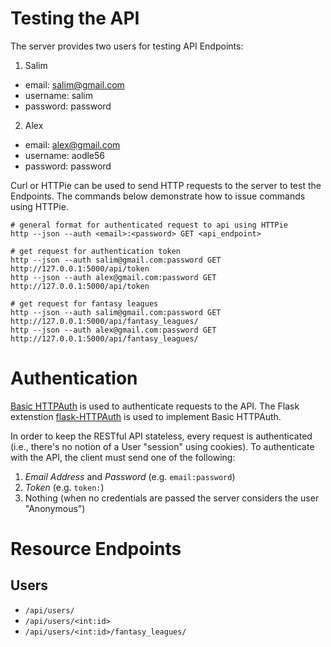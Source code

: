 # Testing the API
The server provides two users for testing API Endpoints:

1. Salim
  * email: salim@gmail.com
  * username: salim
  * password: password
2. Alex
  * email: alex@gmail.com
  * username: aodle56
  * password: password

Curl or HTTPie can be used to send HTTP requests to the server to test the
Endpoints.  The commands below demonstrate how to issue commands using HTTPie.
```
# general format for authenticated request to api using HTTPie
http --json --auth <email>:<password> GET <api_endpoint>

# get request for authentication token
http --json --auth salim@gmail.com:password GET http://127.0.0.1:5000/api/token
http --json --auth alex@gmail.com:password GET http://127.0.0.1:5000/api/token

# get request for fantasy leagues
http --json --auth salim@gmail.com:password GET http://127.0.0.1:5000/api/fantasy_leagues/
http --json --auth alex@gmail.com:password GET http://127.0.0.1:5000/api/fantasy_leagues/
```

# Authentication
[Basic HTTPAuth](https://en.wikipedia.org/wiki/Basic_access_authentication) is
used to authenticate requests to the API. The Flask extenstion
[flask-HTTPAuth](https://flask-httpauth.readthedocs.org/en/latest/) is used to
implement Basic HTTPAuth.

In order to keep the RESTful API stateless, every request is authenticated
(i.e., there's no notion of a User "session" using cookies). To authenticate with
the API, the client must send one of the following:
1. *Email Address* and *Password* (e.g. `email:password`)
2. *Token* (e.g. `token:`)
3. Nothing (when no credentials are passed the server considers the user "Anonymous")

# Resource Endpoints

## Users
* `/api/users/`
* `/api/users/<int:id>`
* `/api/users/<int:id>/fantasy_leagues/`
